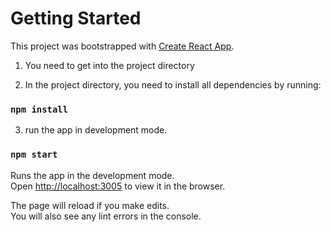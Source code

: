 # Getting Started

This project was bootstrapped with [Create React App](https://github.com/facebook/create-react-app).

1. You need to get into the project directory

2. In the project directory, you need to install all dependencies by running:
### `npm install`

3. run the app in development mode.

### `npm start`

Runs the app in the development mode.\
Open [http://localhost:3005](http://localhost:3005) to view it in the browser.

The page will reload if you make edits.\
You will also see any lint errors in the console.